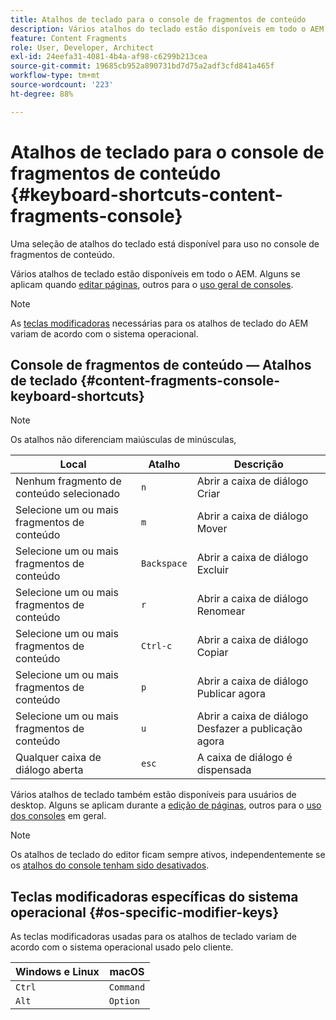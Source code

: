 ```yaml
---
title: Atalhos de teclado para o console de fragmentos de conteúdo
description: Vários atalhos do teclado estão disponíveis em todo o AEM, incluindo uma seleção para gerenciar fragmentos de conteúdo.
feature: Content Fragments
role: User, Developer, Architect
exl-id: 24eefa31-4081-4b4a-af98-c6299b213cea
source-git-commit: 19685cb952a890731bd7d75a2adf3cfd841a465f
workflow-type: tm+mt
source-wordcount: '223'
ht-degree: 88%

---
```


# Atalhos de teclado para o console de fragmentos de conteúdo {#keyboard-shortcuts-content-fragments-console}

Uma seleção de atalhos do teclado está disponível para uso no console de fragmentos de conteúdo.

Vários atalhos de teclado estão disponíveis em todo o AEM. Alguns se aplicam quando [editar páginas](/help/sites-cloud/authoring/fundamentals/keyboard-shortcuts.md), outros para o [uso geral de consoles](/help/sites-cloud/authoring/getting-started/keyboard-shortcuts.md).

>[!NOTE]
>
>As [teclas modificadoras](#os-specific-modifier-keys) necessárias para os atalhos de teclado do AEM variam de acordo com o sistema operacional.

## Console de fragmentos de conteúdo — Atalhos de teclado {#content-fragments-console-keyboard-shortcuts}

>[!NOTE]
>
>Os atalhos não diferenciam maiúsculas de minúsculas,

| Local | Atalho | Descrição |
|---|---|---|
| Nenhum fragmento de conteúdo selecionado | `n` | Abrir a caixa de diálogo Criar |
| Selecione um ou mais fragmentos de conteúdo | `m` | Abrir a caixa de diálogo Mover |
| Selecione um ou mais fragmentos de conteúdo | `Backspace` | Abrir a caixa de diálogo Excluir |
| Selecione um ou mais fragmentos de conteúdo | `r` | Abrir a caixa de diálogo Renomear |
| Selecione um ou mais fragmentos de conteúdo | `Ctrl-c` | Abrir a caixa de diálogo Copiar |
| Selecione um ou mais fragmentos de conteúdo | `p` | Abrir a caixa de diálogo Publicar agora |
| Selecione um ou mais fragmentos de conteúdo | `u` | Abrir a caixa de diálogo Desfazer a publicação agora |
| Qualquer caixa de diálogo aberta | `esc` | A caixa de diálogo é dispensada |

Vários atalhos de teclado também estão disponíveis para usuários de desktop. Alguns se aplicam durante a [edição de páginas](/help/sites-cloud/authoring/fundamentals/keyboard-shortcuts.md), outros para o [uso dos consoles](/help/sites-cloud/authoring/getting-started/keyboard-shortcuts.md) em geral.

>[!NOTE]
>
>Os atalhos de teclado do editor ficam sempre ativos, independentemente se os [atalhos do console tenham sido desativados](/help/sites-cloud/authoring/getting-started/keyboard-shortcuts.md#deactivating-keyboard-shortcuts).

## Teclas modificadoras específicas do sistema operacional {#os-specific-modifier-keys}

As teclas modificadoras usadas para os atalhos de teclado variam de acordo com o sistema operacional usado pelo cliente.

| Windows e Linux | macOS |
|---|---|
| `Ctrl` | `Command` |
| `Alt` | `Option` |
